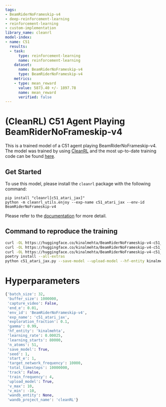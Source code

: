 ```yaml
---
tags:
- BeamRiderNoFrameskip-v4
- deep-reinforcement-learning
- reinforcement-learning
- custom-implementation
library_name: cleanrl
model-index:
- name: C51
  results:
  - task:
      type: reinforcement-learning
      name: reinforcement-learning
    dataset:
      name: BeamRiderNoFrameskip-v4
      type: BeamRiderNoFrameskip-v4
    metrics:
    - type: mean_reward
      value: 5873.40 +/- 1897.78
      name: mean_reward
      verified: false
---
```


# (CleanRL) **C51** Agent Playing **BeamRiderNoFrameskip-v4**

This is a trained model of a C51 agent playing BeamRiderNoFrameskip-v4.
The model was trained by using [CleanRL](https://github.com/vwxyzjn/cleanrl) and the most up-to-date training code can be
found [here](https://github.com/vwxyzjn/cleanrl/blob/master/cleanrl/c51_atari_jax.py).

## Get Started

To use this model, please install the `cleanrl` package with the following command:

```
pip install "cleanrl[c51_atari_jax]"
python -m cleanrl_utils.enjoy --exp-name c51_atari_jax --env-id BeamRiderNoFrameskip-v4
```

Please refer to the [documentation](https://docs.cleanrl.dev/get-started/zoo/) for more detail.


## Command to reproduce the training

```bash
curl -OL https://huggingface.co/kinalmehta/BeamRiderNoFrameskip-v4-c51_atari_jax-seed1/raw/main/c51_atari_jax.py
curl -OL https://huggingface.co/kinalmehta/BeamRiderNoFrameskip-v4-c51_atari_jax-seed1/raw/main/pyproject.toml
curl -OL https://huggingface.co/kinalmehta/BeamRiderNoFrameskip-v4-c51_atari_jax-seed1/raw/main/poetry.lock
poetry install --all-extras
python c51_atari_jax.py --save-model --upload-model --hf-entity kinalmehta --env-id BeamRiderNoFrameskip-v4
```

# Hyperparameters
```python
{'batch_size': 32,
 'buffer_size': 1000000,
 'capture_video': False,
 'end_e': 0.01,
 'env_id': 'BeamRiderNoFrameskip-v4',
 'exp_name': 'c51_atari_jax',
 'exploration_fraction': 0.1,
 'gamma': 0.99,
 'hf_entity': 'kinalmehta',
 'learning_rate': 0.00025,
 'learning_starts': 80000,
 'n_atoms': 51,
 'save_model': True,
 'seed': 1,
 'start_e': 1,
 'target_network_frequency': 10000,
 'total_timesteps': 10000000,
 'track': False,
 'train_frequency': 4,
 'upload_model': True,
 'v_max': 10,
 'v_min': -10,
 'wandb_entity': None,
 'wandb_project_name': 'cleanRL'}
```
    